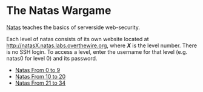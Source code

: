 # The Natas Wargame

[Natas](https://overthewire.org/wargames/natas/) teaches the basics of serverside web-security.

Each level of natas consists of its own website located at http://natasX.natas.labs.overthewire.org, where ***X*** is the level number. There is no SSH login. To access a level, enter the username for that level (e.g. natas0 for level 0) and its password.

  - [Natas From 0 to 9](https://github.com/Reda-BELHAJ/OverTheWire/tree/main/Natas/Natas0-9)
  - [Natas From 10 to 20](https://github.com/Reda-BELHAJ/OverTheWire/tree/main/Natas/Natas10-20)
  - [Natas From 21 to 34](https://github.com/Reda-BELHAJ/OverTheWire/tree/main/Natas/Natas21-34)
